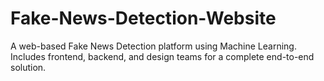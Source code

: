 # Fake-News-Detection-Website
A web-based Fake News Detection platform using Machine Learning. Includes frontend, backend, and design teams for a complete end-to-end solution.
